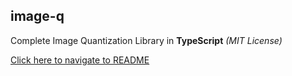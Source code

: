 ## image-q

Complete Image Quantization Library in **TypeScript** _(MIT License)_

[Click here to navigate to README](../../README.md)